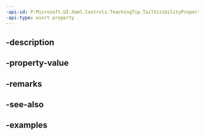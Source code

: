 ```yaml
---
-api-id: P:Microsoft.UI.Xaml.Controls.TeachingTip.TailVisibilityProperty
-api-type: winrt property
---
```


## -description

## -property-value

## -remarks

## -see-also

## -examples

